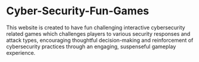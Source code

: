 # Cyber-Security-Fun-Games
This website is created to have fun challenging interactive cybersecurity related games which challenges players to various security responses and attack types, encouraging thoughtful decision-making and reinforcement of cybersecurity practices through an engaging, suspenseful gameplay experience. 
